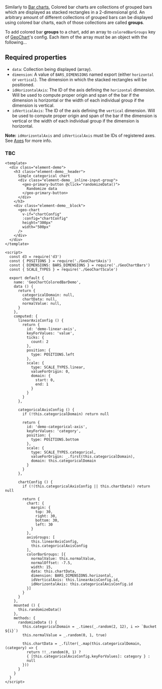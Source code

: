 Similarly to [Bar charts](./#/Elements/Charts?id=bars), Colored bar charts are collections of grouped bars which are displayed as stacked rectangles in a 2-dimensional grid. An arbitrary amount of different collections of grouped bars can be displayed using colored bar charts, each of those collections are called **groups**.

To add colored bar **groups** to a chart, add an array to `coloredBarGroups` key of [GeoChart](./#/Elements/Charts?id=introduction)'s config. Each item of the array
must be an object with the following...

## Required properties

- `data`: Collection being displayed (array).
- `dimension`: A value of `BARS_DIMENSIONS` named export (either `horizontal` or `vertical`). The dimension in which the stacked rectangles will be positioned.
- `idHorizontalAxis`: The ID of the axis defining the `horizontal` dimension. Will be used to compute proper origin and span of the bar if the dimension is horizontal or the width of each individual group if the dimension is vertical.
- `idVerticalAxis`: The ID of the axis defining the `vertical` dimension. Will be used to compute proper origin and span of the bar if the dimension is vertical or the width of each individual group if the dimension is horizontal.

**Note:** `idHorizontalAxis` and `idVerticalAxis` must be IDs of registered axes. See [Axes](./#/Elements/Charts?id=axes) for more info.

### TBC

```vue
<template>
  <div class="element-demo">
    <h3 class="element-demo__header">
      Simple categorical chart
      <div class="element-demo__inline-input-group">
        <geo-primary-button @click="randomizeData()">
          Randomize data
        </geo-primary-button>
      </div>
    </h3>
    <div class="element-demo__block">
      <geo-chart
        v-if="chartConfig"
        :config="chartConfig"
        height="300px"
        width="500px"
      />
    </div>
  </div>
</template>

<script>
  const d3 = require('d3')
  const { POSITIONS } = require('./GeoChartAxis')
  const { DIMENSIONS: BARS_DIMENSIONS } = require('./GeoChartBars')
  const { SCALE_TYPES } = require('./GeoChartScale')

  export default {
    name: 'GeoChartColoredBarDemo',
    data () {
      return {
        categoricalDomain: null,
        chartData: null,
        normalValue: null,
      }
    },
    computed: {
      linearAxisConfig () {
        return {
          id: 'demo-linear-axis',
          keyForValues: 'value',
          ticks: {
            count: 2
          },
          position: {
            type: POSITIONS.left
          },
          scale: {
            type: SCALE_TYPES.linear,
            valueForOrigin: 0,
            domain: {
              start: 0,
              end: 1
            }
          }
        }
      },

      categoricalAxisConfig () {
        if (!this.categoricalDomain) return null

        return {
          id: 'demo-categorical-axis',
          keyForValues: 'category',
          position: {
            type: POSITIONS.bottom
          },
          scale: {
            type: SCALE_TYPES.categorical,
            valueForOrigin: _.first(this.categoricalDomain),
            domain: this.categoricalDomain
          }
        }
      },

      chartConfig () {
        if (!(this.categoricalAxisConfig || this.chartData)) return null

        return {
          chart: {
            margin: {
              top: 30,
              right: 30,
              bottom: 30,
              left: 30
            }
          },
          axisGroups: [
            this.linearAxisConfig,
            this.categoricalAxisConfig
          ],
          colorBarGroups: [{
            normalValue: this.normalValue,
            normalOffset: -7.5,
            width: 15,
            data: this.chartData,
            dimension: BARS_DIMENSIONS.horizontal,
            idVerticalAxis: this.linearAxisConfig.id,
            idHorizontalAxis: this.categoricalAxisConfig.id
          }]
        }
      }
    },
    mounted () {
      this.randomizeData()
    },
    methods: {
      randomizeData () {
        this.categoricalDomain = _.times(_.random(2, 12), i => `Bucket ${i}`)
        this.normalValue = _.random(0, 1, true)

        this.chartData = _.filter(_.map(this.categoricalDomain, (category) => {
          return !!_.random(0, 1) ?
          { [this.categoricalAxisConfig.keyForValues]: category } :
          null
        }))
      }
    }
  }
</script>
```